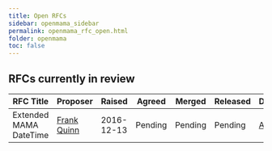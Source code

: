 ```yaml
---
title: Open RFCs
sidebar: openmama_sidebar
permalink: openmama_rfc_open.html
folder: openmama
toc: false
---
```



[comment]: <> (Comment this out when an RFC is in-flight, see http://stackoverflow.com/questions/4823468/comments-in-markdown)

[comment]: <> (## There are currently no open RFCs awaiting review)

[comment]: <> (Uncomment the lines below when an RFC is in-flight)

## RFCs currently in review

| RFC Title              | Proposer                                   | Raised     | Agreed     | Merged  | Released | Discussed                                                                     | Document                                    | Changes |
| ---------------------- | ------------------------------------------ | ---------- | ---------- | ------- | -------- | ----------------------------------------------------------------------------- | ------------------------------------------- | ------- |
| Extended MAMA DateTime | [Frank Quinn](https://github.com/fquinner) | 2016-12-13 | Pending    | Pending | Pending  | [Archive](https://lists.openmama.org/pipermail/openmama-dev/2016/001944.html) | [View](openmama_rfc_extended_datetime.html) | Pending |
